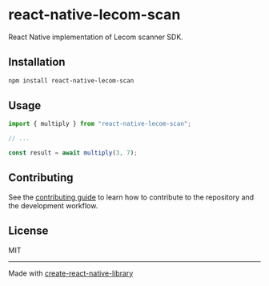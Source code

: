 # react-native-lecom-scan

React Native implementation of Lecom scanner SDK.

## Installation

```sh
npm install react-native-lecom-scan
```

## Usage

```js
import { multiply } from "react-native-lecom-scan";

// ...

const result = await multiply(3, 7);
```

## Contributing

See the [contributing guide](CONTRIBUTING.md) to learn how to contribute to the repository and the development workflow.

## License

MIT

---

Made with [create-react-native-library](https://github.com/callstack/react-native-builder-bob)

